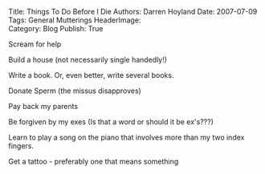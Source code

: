 Title:          Things To Do Before I Die
Authors:        Darren Hoyland
Date:           2007-07-09
Tags:           General Mutterings
HeaderImage:    
Category:       Blog
Publish:        True


Scream for help

Build a house (not necessarily single handedly!)

Write a book. Or, even better, write several books.

Donate Sperm (the missus disapproves)

Pay back my parents

Be forgiven by my exes (Is that a word or should it be ex's???)

Learn to play a song on the piano that involves more than my two index fingers.

Get a tattoo - preferably one that means something